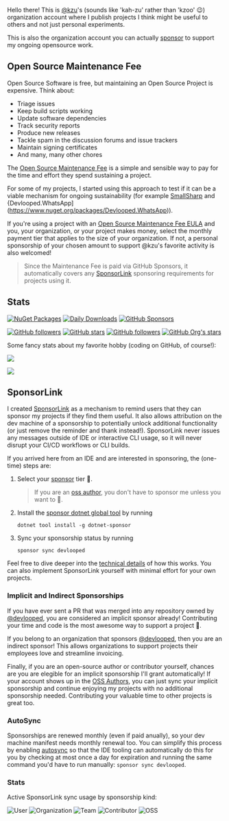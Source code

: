 Hello there! This is [@kzu](https://github.com/kzu)'s (sounds like 'kah-zu' rather than 'kzoo' 😉) organization account 
where I publish projects I think might be useful to others and not just personal experiments. 

This is also the organization account you can actually [sponsor](https://github.com/sponsors/devlooped) 
to support my ongoing opensource work.

<div id="osmf"></div>

## Open Source Maintenance Fee

Open Source Software is free, but maintaining an Open Source Project is expensive. Think about:

* Triage issues
* Keep build scripts working
* Update software dependencies
* Track security reports
* Produce new releases
* Tackle spam in the discussion forums and issue trackers
* Maintain signing certificates
* And many, many other chores

The [Open Source Maintenance Fee](https://opensourcemaintenancefee.org/) is a simple and sensible way to pay for the time and effort they spend sustaining a project.

For some of my projects, I started using this approach to test if it can be a viable mechanism 
for ongoing sustainability (for example [SmallSharp](https://www.nuget.org/packages/SmallSharp) and 
{Devlooped.WhatsApp](https://www.nuget.org/packages/Devlooped.WhatsApp)).

If you're using a project with an [Open Source Maintenance Fee EULA](https://opensourcemaintenancefee.org/maintainers/eulas/)
and you, your organization, or your project makes money, select the monthly payment tier that applies to the size of your organization. 
If not, a personal sponsorship of your chosen amount to support @kzu's favorite activity is also welcomed!

> Since the Maintenance Fee is paid via GitHub Sponsors, it automatically covers any <a href="#sponsorlink">SponsorLink</a> sponsoring 
requirements for projects using it. 

## Stats

[![NuGet Packages](https://img.shields.io/badge/dynamic/json?url=https%3A%2F%2Fgithub.com%2Fdevlooped%2Fnuget%2Fraw%2Frefs%2Fheads%2Fmain%2FDevlooped.json&query=%24.summary.packages&style=social&logo=nuget&label=packages)](https://www.nuget.org/profiles/devlooped)
[![Daily Downloads](https://img.shields.io/badge/dynamic/json?url=https%3A%2F%2Fgithub.com%2Fdevlooped%2Fnuget%2Fraw%2Frefs%2Fheads%2Fmain%2FDevlooped.json&query=%24.summary.downloads&style=social&logo=nuget&label=daily%20downloads
)](https://www.nuget.org/profiles/devlooped)
[![GitHub Sponsors](https://img.shields.io/github/sponsors/devlooped?style=social&logo=githubsponsors)](https://github.com/sponsors/devlooped)

[![GitHub followers](https://img.shields.io/github/followers/kzu?logo=GitHub&label=@kzu%20followers)](https://github.com/kzu)
[![GitHub stars](https://img.shields.io/github/stars/kzu?logo=GitHub&label=@kzu%20stars&affiliations=OWNER,COLLABORATOR&color=FFC83D)](https://github.com/kzu)
[![GitHub followers](https://img.shields.io/github/followers/devlooped?logo=GitHub&label=@devlooped%20followers)](https://github.com/devlooped)
[![GitHub Org's stars](https://img.shields.io/github/stars/devlooped?logo=GitHub&label=@devlooped%20stars)](https://github.com/devlooped)

Some fancy stats about my favorite hobby (coding on GitHub, of course!):

<p>
<picture>
  <source
    srcset="https://github-readme-stats.vercel.app/api?username=kzu&show_icons=true&locale=en&show=discussions_answered&theme=dark&custom_title=Kzu%20Stats%20In%20A%20Nutshell"
    media="(prefers-color-scheme: dark)" />
  <source
    srcset="https://github-readme-stats.vercel.app/api?username=kzu&show_icons=true&locale=en&show=discussions_answered&custom_title=Kzu%20Stats%20In%20A%20Nutshell"
    media="(prefers-color-scheme: light), (prefers-color-scheme: no-preference)" />
  <img align="center" src="https://github-readme-stats.vercel.app/api?username=kzu&show_icons=true&locale=en&show=discussions_answered&custom_title=Kzu%20Stats%20In%20A%20Nutshell" />
</picture>
</p>

<p>
<picture>
  <source
    srcset="https://github-readme-streak-stats.herokuapp.com/?user=kzu&theme=dark"
    media="(prefers-color-scheme: dark)" />
  <source
    srcset="https://github-readme-streak-stats.herokuapp.com/?user=kzu"
    media="(prefers-color-scheme: light), (prefers-color-scheme: no-preference)" />
  <img align="center" src="https://github-readme-streak-stats.herokuapp.com/?user=kzu" />
</picture>
</p>

<div id="sponsorlink"></div>

## SponsorLink

I created [SponsorLink](https://www.devlooped.com/SponsorLink/) as a mechanism to remind users that they can 
sponsor my projects if they find them useful. It also allows attribution on the dev machine of a sponsorship 
to potentially unlock additional functionality (or just remove the reminder and thank instead!). SponsorLink 
never issues any messages outside of IDE or interactive CLI usage, so it will never disrupt your CI/CD workflows or 
CLI builds.

If you arrived here from an IDE and are interested in sponsoring, the (one-time) steps are:

1. Select your [sponsor](https://github.com/sponsors/devlooped) tier 🙏. 
   > If you are an [oss author](https://www.devlooped.com/SponsorLink/github/oss/), you don't have to
   sponsor me unless you want to 🫶. 
2. Install the [sponsor dotnet global tool](https://nuget.org/packages/dotnet-sponsor) by running
   ```shell
   dotnet tool install -g dotnet-sponsor
   ```
3. Sync your sponsorship status by running
   ```shell
   sponsor sync devlooped
   ```

Feel free to dive deeper into the [technical details](https://www.devlooped.com/SponsorLink/github.html) of how 
this works. You can also implement SponsorLink yourself with minimal effort for your own projects.

### Implicit and Indirect Sponsorships

If you have ever sent a PR that was merged into any repository owned by [@devlooped](https://github.com/devlooped), 
you are considered an implicit sponsor already! Contributing your time and code is the most awesome way to support a project 🫶.

If you belong to an organization that sponsors [@devlooped](https://github.com/sponsors/devlooped), then you are 
an indirect sponsor! This allows organizations to support projects their employees love and streamline invoicing.

Finally, if you are an open-source author or contributor yourself, chances are you are elegible for an implicit 
sponsorship I'll grant automatically! If your account shows up in the [OSS Authors](https://www.devlooped.com/SponsorLink/github/oss/), 
you can just sync your implicit sponsorship and continue enjoying my projects with no additional sponsorship needed. 
Contributing your valuable time to other projects is great too.

<div id="autosync"></div>

### AutoSync

Sponsorships are renewed monthly (even if paid anually), so your dev machine manifest needs monthly renewal too.
You can simplify this process by enabling [autosync](https://www.devlooped.com/SponsorLink/github/#auto-sync) 
so that the IDE tooling can automatically do this for you by checking at most once a day for expiration and running 
the same command you'd have to run manually: `sponsor sync devlooped`.

### Stats

Active SponsorLink sync usage by sponsorship kind:

![User](https://img.shields.io/endpoint?color=ea4aaa&url=https%3A%2F%2Fsponsorlink.devlooped.com%2Fbadge%3Fuser)
![Organization](https://img.shields.io/endpoint?color=yellow&url=https%3A%2F%2Fsponsorlink.devlooped.com%2Fbadge%3Forg)
![Team](https://img.shields.io/endpoint?color=8A2BE2&url=https%3A%2F%2Fsponsorlink.devlooped.com%2Fbadge%3Fteam)
![Contributor](https://img.shields.io/endpoint?color=blue&url=https%3A%2F%2Fsponsorlink.devlooped.com%2Fbadge%3Fcontrib)
![OSS](https://img.shields.io/endpoint?color=green&url=https%3A%2F%2Fsponsorlink.devlooped.com%2Fbadge%3Foss)

